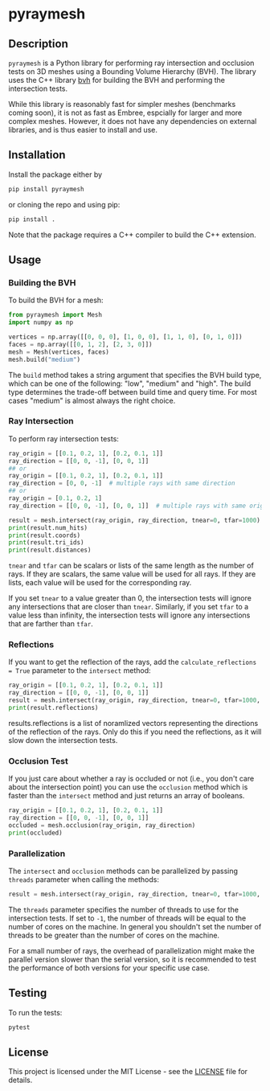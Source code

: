 # pyraymesh

## Description

`pyraymesh` is a Python library for performing ray intersection and occlusion
tests on 3D meshes using a Bounding Volume Hierarchy (BVH). The library uses
the C++ library [bvh](https://github.com/madmann91/bvh) for building the BVH and performing the intersection tests.

While this library is reasonably fast for simpler meshes (benchmarks coming soon), it is not as fast as Embree, espcially for larger and more complex meshes. However, it does not
have any dependencies on external libraries, and is thus easier to install and use.

## Installation

Install the package either by 

```sh
pip install pyraymesh
```

or cloning the repo and using pip:

```sh   
pip install .
```

Note that the package requires a C++ compiler to build the C++ extension.

## Usage

### Building the BVH

To build the BVH for a mesh:

```python
from pyraymesh import Mesh
import numpy as np

vertices = np.array([[0, 0, 0], [1, 0, 0], [1, 1, 0], [0, 1, 0]])
faces = np.array([[0, 1, 2], [2, 3, 0]])
mesh = Mesh(vertices, faces)
mesh.build("medium")
```

The `build` method takes a string argument that specifies the BVH build type, which can be one of the following:
"low", "medium" and "high". The build type determines the trade-off between build time and query time. For most cases
"medium" is almost always the right choice.

### Ray Intersection

To perform ray intersection tests:

```python
ray_origin = [[0.1, 0.2, 1], [0.2, 0.1, 1]]
ray_direction = [[0, 0, -1], [0, 0, 1]]
## or 
ray_origin = [[0.1, 0.2, 1], [0.2, 0.1, 1]]
ray_direction = [0, 0, -1]  # multiple rays with same direction
## or 
ray_origin = [0.1, 0.2, 1]
ray_direction = [[0, 0, -1], [0, 0, 1]]  # multiple rays with same origin

result = mesh.intersect(ray_origin, ray_direction, tnear=0, tfar=1000)
print(result.num_hits)
print(result.coords)
print(result.tri_ids)
print(result.distances)
```

`tnear` and `tfar` can be scalars or lists of the same length as the number of rays. If they are scalars, the same
value will be used for all rays. If they are lists, each value will be used for the corresponding ray.

If you set `tnear` to a value greater than 0, the intersection tests will ignore any intersections that are closer 
than `tnear`. Similarly, if you set `tfar` to a value less than infinity, the intersection tests will ignore any 
intersections that are farther than `tfar`.



### Reflections

If you want to get the reflection of the rays, add the `calculate_reflections = True` 
parameter to the `intersect` method:

```python
ray_origin = [[0.1, 0.2, 1], [0.2, 0.1, 1]]
ray_direction = [[0, 0, -1], [0, 0, 1]]
result = mesh.intersect(ray_origin, ray_direction, tnear=0, tfar=1000, calculate_reflections=True)
print(result.reflections)
```
results.reflections is a list  of noramlized vectors representing the directions of the 
reflection of the rays. Only do this if you need the reflections, as it will slow down the
intersection tests.



### Occlusion Test

If you just care about whether a ray is occluded or not (i.e., you don't care about
the intersection point) you can use the `occlusion` method which is faster than the
`intersect` method and just returns an array of booleans.

```python
ray_origin = [[0.1, 0.2, 1], [0.2, 0.1, 1]]
ray_direction = [[0, 0, -1], [0, 0, 1]]
occluded = mesh.occlusion(ray_origin, ray_direction)
print(occluded)
```

### Parallelization

The `intersect` and `occlusion` methods can be parallelized by passing `threads` parameter when calling the methods:

```python
result = mesh.intersect(ray_origin, ray_direction, tnear=0, tfar=1000, threads=4)
```

The `threads` parameter specifies the number of threads to use for the intersection tests. If set to `-1`, 
the number of threads will be equal to the number of cores on the machine. In general you shouldn't set the number of 
threads to be greater than the number of cores on the machine.

For a small number of rays, the overhead of parallelization might make the parallel version slower than the serial
version, so it is recommended to test the performance of both versions for your specific use case.


## Testing

To run the tests:

```sh
pytest
```

## License

This project is licensed under the MIT License - see the [LICENSE](LICENSE) file for details.
